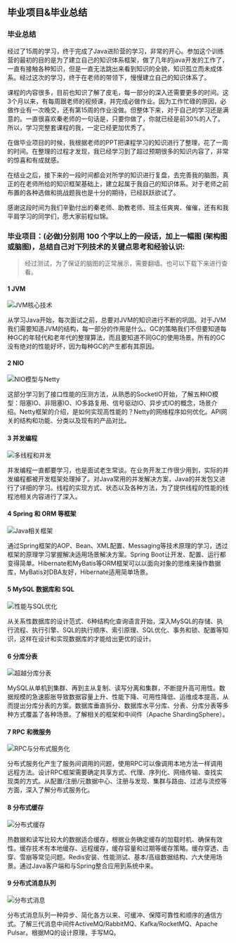 ## 毕业项目&毕业总结


### 毕业总结

经过了15周的学习，终于完成了Java进阶营的学习，非常的开心。参加这个训练营的最初的目的是为了建立自己的知识体系框架，做了几年的java开发的工作了，一直有接触各种知识，但是一直无法跳出来看到知识的全貌，知识孤立而未成体系。经过这次的学习，终于在老师的带领下，慢慢建立自己的知识体系了。

课程的内容很多，目前也知识了解了皮毛，每一部分的深入还需要更多的时间。这3个月以来，有每周跟老师的视频课，并完成必做作业。因为工作忙碌的原因，必做作业有一次晚交，还有第15周的作业没做。但整体下来，对于自己的学习还是满意的。一直很喜欢秦老师的一句话是，只要你做了，你就已经是前30%的人了。所以，学习完整套课程的我，一定已经更加优秀了。

在做毕业项目的时候，我根据老师的PPT把课程学习的知识进行了整理，花了一周的时间。在整理的过程才发现，我已经学习到了超过预期很多的知识内容了，非常的惊喜和有成就感。

在结业之后，接下来的一段时间都会对所学的知识进行复盘，去完善我的脑图，真正的在老师所给的知识框架基础上，建立起属于我自己的知识体系。对于老师之前布置的各种选做和挑战题我也是十分的期待，已经跃跃欲试了。

感谢这段时间为我们辛勤付出的秦老师、助教老师、班主任爽爽、催催，还有和我平肩学习的同学们，愿大家前程似锦。



### 毕业项目：(必做)分别用 100 个字以上的一段话，加上一幅图 (架构图或脑图)，总结自己对下列技术的关键点思考和经验认识:

> 经过测试，为了保证的脑图的正常展示，需要翻墙。也可以下载下来进行查看。

#### 1 JVM

![JVM核心技术](https://github.com/yzsever/JAVA-000/blob/main/Week_16/01-MindMap/01-JVM.png?raw=true)

从学习Java开始，每次面试之前，总要对JVM的知识进行不断的巩固。对于JVM我们需要知道JVM的结构，每一部分的作用是什么。GC的策略我们不但要知道每种GC的年轻代和老年代的整理算法，而且要知道不同GC的使用场景。所有的GC没有绝对的性能好坏，因为每种GC的产生都有其原因。

#### 2 NIO

![NIO模型与Netty](https://github.com/yzsever/JAVA-000/blob/main/Week_16/01-MindMap/02-NIO&Netty.png?raw=true)

这部分学习到了接口性能的压测方法，从熟悉的SocketIO开始，了解五种IO模型：阻塞IO、非阻塞IO、IO多路复用、信号驱动IO、异步式IO的概念，场景介绍。Netty框架的介绍，是如何实现高性能的？Netty的网络程序如何优化。API网关的结构和功能、分类以及现有的产品对比。

#### 3 并发编程

![多线程和并发](https://github.com/yzsever/JAVA-000/blob/main/Week_16/01-MindMap/03-MutliThread.png?raw=true)

并发编程一直都要学习，也是面试老生常谈。在业务开发工作很少用到，实际的并发编程都被开发框架处理掉了。对Java常用的并发解决方案，Java的并发包又进行了详细的学习。线程的实现方式、状态以及各种方法，为了提供线程的性能的线程池相关内容进行了深入。

#### 4 Spring 和 ORM 等框架

![Java相关框架](https://github.com/yzsever/JAVA-000/blob/main/Week_16/01-MindMap/04-JavaFrame.png?raw=true)

通过Spring框架的AOP、Bean、XML配置、Messaging等技术原理的学习，透过框架的原理学习掌握解决适用场景解决方案。Spring Boot让开发、配置、运行都变得简单。Hibernate和MyBatis等ORM框架可以以面向对象的思维来操作数据库，MyBatis对DBA友好，Hibernate适用简单场景。

#### 5 MySQL 数据库和 SQL

![性能与SQL优化](https://github.com/yzsever/JAVA-000/blob/main/Week_16/01-MindMap/05-Performance&SQL.png?raw=true)

从关系性数据库的设计范式、6种结构化查询语言开始，深入MySQL的存储、执行流程、执行引擎、SQL的执行顺序、索引原理、SQL优化、事务和锁、配置等知识，这样在设计和实现数据库的才能给出更优的设计。

#### 6 分库分表

![超越分库分表](https://github.com/yzsever/JAVA-000/blob/main/Week_16/01-MindMap/06-SubDB&Table.png?raw=true)


MySQL从单机到集群、再到主从复制、读写分离和集群，不断提升高可用性。数据规模的急速膨胀导致数据容量上升、性能下降、可用性降低、运维成本提高，从而提出分库分表的方案。数据库垂直拆分、数据库水平分库、分表、分库分表等多种方式覆盖了各种场景。了解相关的框架和中间件（Apache ShardingSphere）。

#### 7 RPC 和微服务

![RPC与分布式服务化](https://github.com/yzsever/JAVA-000/blob/main/Week_16/01-MindMap/07-RPC.png?raw=true)

分布式服务化产生了服务间调用的问题，使用RPC可以像调用本地方法一样调用远程方法。设计RPC框架需要确定共享方式、代理、序列化、网络传输、查找实现类的方式。从配置/注册/元数据中心、注册与发现、集群与路由、过滤与流控等方面，深入了解分布式服务化。


#### 8 分布式缓存

![分布式缓存](https://github.com/yzsever/JAVA-000/blob/main/Week_16/01-MindMap/08-Cache.png?raw=true)

热数据和读写比较大的数据适合缓存，根据业务确定缓存的加载时机、确保有效性。缓存技术有本地缓存、远程缓存，缓存容量和过期等缓存策略。缓存穿透、击穿、雪崩等常见问题。Redis安装、性能测试、基本/高级数据结构、六大使用场景。通过Java客户端和与Spring整合应用到系统中来。

#### 9 分布式消息队列

![分布式消息](https://github.com/yzsever/JAVA-000/blob/main/Week_16/01-MindMap/09-MQ.png?raw=true)

分布式消息队列一种异步、简化各方以来、可缓冲、保障可靠性和顺序的通信方式。了解三代消息中间件ActiveMQ/RabbitMQ、Kafka/RocketMQ、Apache Pulsar。根据MQ的设计原理，手写MQ。



